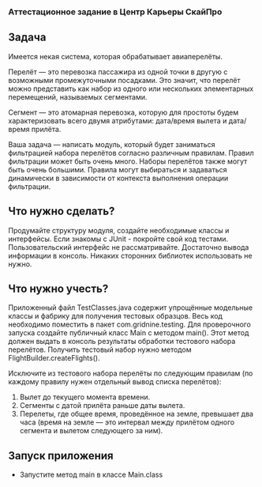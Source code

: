 ### Аттестационное задание в Центр Карьеры СкайПро
## Задача
Имеется некая система, которая обрабатывает авиаперелёты.

Перелёт — это перевозка пассажира из одной точки в другую с возможными промежуточными посадками.
Это значит, что перелёт можно представить как набор из одного или нескольких элементарных перемещений, называемых сегментами.

Сегмент — это атомарная перевозка, которую для простоты будем характеризовать всего двумя атрибутами: дата/время вылета и дата/время прилёта.

Ваша задача — написать модуль, который будет заниматься фильтрацией набора перелётов согласно различным правилам.
Правил фильтрации может быть очень много.
Наборы перелётов также могут быть очень большими.
Правила могут выбираться и задаваться динамически в зависимости от контекста выполнения операции фильтрации.

## Что нужно сделать?
Продумайте структуру модуля, создайте необходимые классы и интерфейсы.
Если знакомы с JUnit - покройте свой код тестами.
Пользовательский интерфейс не рассматривайте.
Достаточно вывода информации в консоль.
Никаких сторонних библиотек использовать не нужно.

## Что нужно учесть?
Приложенный файл TestClasses.java содержит упрощённые модельные классы и фабрику для получения тестовых образцов.
Весь код необходимо поместить в пакет com.gridnine.testing.
Для проверочного запуска создайте публичный класс Main c методом main().
Этот метод должен выдать в консоль результаты обработки тестового набора перелётов.
Получить тестовый набор нужно методом FlightBuilder.createFlights().

Исключите из тестового набора перелёты по следующим правилам (по каждому правилу нужен отдельный вывод списка перелётов):
1. Вылет до текущего момента времени.
2. Сегменты с датой прилёта раньше даты вылета.
3. Перелеты, где общее время, проведённое на земле, превышает два часа
   (время на земле — это интервал между прилётом одного сегмента и вылетом следующего за ним).

## Запуск приложения
- Запустите метод main в классе Main.class